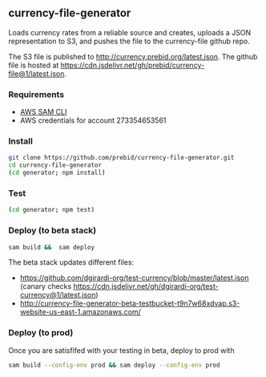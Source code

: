 ## currency-file-generator
Loads currency rates from a reliable source and creates, uploads a JSON representation to S3, and pushes the file to the currency-file github repo.

The S3 file is published to <http://currency.prebid.org/latest.json>.
The github file is hosted at <https://cdn.jsdelivr.net/gh/prebid/currency-file@1/latest.json>.

### Requirements
 - [AWS SAM CLI](https://docs.aws.amazon.com/serverless-application-model/latest/developerguide/install-sam-cli.html)
 - AWS credentials for account 273354653561

### Install
```bash
git clone https://github.com/prebid/currency-file-generator.git
cd currency-file-generator
(cd generator; npm install)
```
        
### Test
```bash
(cd generator; npm test)
```

### Deploy (to beta stack)

```bash
sam build &&  sam deploy
```

The beta stack updates different files:

 - https://github.com/dgirardi-org/test-currency/blob/master/latest.json (canary checks https://cdn.jsdelivr.net/gh/dgirardi-org/test-currency@1/latest.json)
 - http://currency-file-generator-beta-testbucket-t9n7w68xdvap.s3-website-us-east-1.amazonaws.com/

### Deploy (to prod)

Once you are satisfifed with your testing in beta, deploy to prod with

```bash
sam build --config-env prod && sam deploy --config-env prod
```